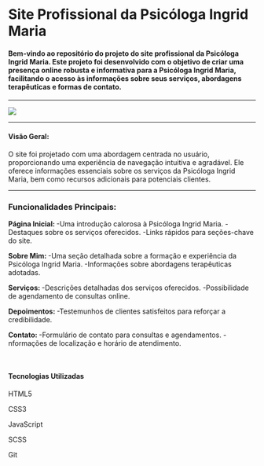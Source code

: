 <h1>Site Profissional da Psicóloga Ingrid Maria</h1>
<h4>
    Bem-vindo ao repositório do projeto do site profissional da Psicóloga Ingrid Maria. Este projeto foi desenvolvido com o objetivo de criar uma presença online robusta e informativa para a Psicóloga Ingrid Maria, facilitando o acesso às informações sobre seus serviços, abordagens terapêuticas e formas de contato.
</h4>
<hr/>
<img src="../assets/img/thumb.jpg">

<hr/>

<h4>Visão Geral:</h4>
<p>
  O site foi projetado com uma abordagem centrada no usuário, proporcionando uma experiência de navegação intuitiva e agradável. Ele oferece informações essenciais sobre os serviços da Psicóloga Ingrid Maria, bem como recursos adicionais para potenciais clientes.
</p>

<hr/>

<h3>Funcionalidades Principais:</h3>
<p>
  <strong>
    Página Inicial:
  </strong>
  -Uma introdução calorosa à Psicóloga Ingrid Maria.
  -Destaques sobre os serviços oferecidos.
  -Links rápidos para seções-chave do site.
</p>
<p>
  <strong>
    Sobre Mim:
  </strong>
  -Uma seção detalhada sobre a formação e experiência da Psicóloga Ingrid Maria.
  -Informações sobre abordagens terapêuticas adotadas.
</p>
<p>
  <strong>
    Serviços:
  </strong>
  -Descrições detalhadas dos serviços oferecidos.
  -Possibilidade de agendamento de consultas online.
</p>
<p>
  <strong>
    Depoimentos:
  </strong>
  -Testemunhos de clientes satisfeitos para reforçar a credibilidade.
</p>
<p>
  <strong>
    Contato:
  </strong>
  -Formulário de contato para consultas e agendamentos.
  -nformações de localização e horário de atendimento.
</p>

<br/>

<h4>Tecnologias Utilizadas</h4>
<p>HTML5</p>
<p>CSS3</p>
<p>JavaScript</p>
<p>SCSS</p>
<p>Git</p>
